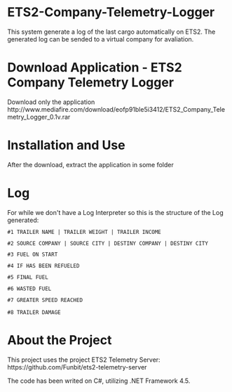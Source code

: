 # ETS2-Company-Telemetry-Logger
This system generate a log of the last cargo automatically on ETS2. The generated log can be sended to a virtual company for avaliation.
<h1>Download Application - ETS2 Company Telemetry Logger </h1>
Download only the application
http://www.mediafire.com/download/eofp91ble5i3412/ETS2_Company_Telemetry_Logger_0.1v.rar

<h1>Installation and Use</h1>
<l> After the download, extract the application in some folder

<h1>Log</h1>
For while we don't have a Log Interpreter so this is the structure of the Log generated:
<code>
<p>#1 TRAILER NAME | TRAILER WEIGHT | TRAILER INCOME
<p>#2 SOURCE COMPANY | SOURCE CITY | DESTINY COMPANY | DESTINY CITY
<p>#3 FUEL ON START
<p>#4 IF HAS BEEN REFUELED
<p>#5 FINAL FUEL
<p>#6 WASTED FUEL
<p>#7 GREATER SPEED REACHED
<p>#8 TRAILER DAMAGE
</code>

<h1>About the Project</h1>
<p>This project uses the project ETS2 Telemetry Server: https://github.com/Funbit/ets2-telemetry-server
<p>The code has been writed on C#, utilizing .NET Framework 4.5.

